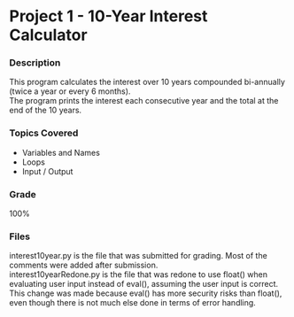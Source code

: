 # Project 1 - 10-Year Interest Calculator

### Description
This program calculates the interest over 10 years compounded bi-annually (twice a year or every 6 months).
<br />
The program prints the interest each consecutive year and the total at the end of the 10 years.

### Topics Covered
- Variables and Names
- Loops
- Input / Output

### Grade
100% 

### Files
interest10year.py is the file that was submitted for grading. Most of the comments were added after submission.
<br />
interest10yearRedone.py is the file that was redone to use float() when evaluating user input instead of eval(), assuming the user input is correct. This change was made because eval() has more security risks than float(), even though there is not much else done in terms of error handling.
